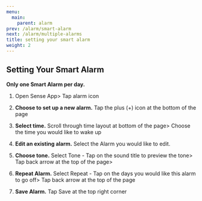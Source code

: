 ```yaml
---
menu:
  main:
    parent: alarm
prev: /alarm/smart-alarm
next: /alarm/multiple-alarms
title: setting your smart alarm
weight: 2
---
```


## Setting Your Smart Alarm

**Only one Smart Alarm per day.**


1. Open Sense App> Tap alarm icon


2. **Choose to set up a new alarm.** Tap the plus (+) icon at the bottom of the page


3. **Select time.** Scroll through time layout at bottom of the page> Choose the time you would like to wake up


4. **Edit an existing alarm.** Select the Alarm you would like to edit.


5. **Choose tone.** Select Tone - Tap on the sound title to preview the tone> Tap back arrow at the top of the page> 


6. **Repeat Alarm.** Select Repeat - Tap on the days you would like this alarm to go off> Tap back arrow at the top of the page


7. **Save Alarm.** Tap Save at the top right corner

